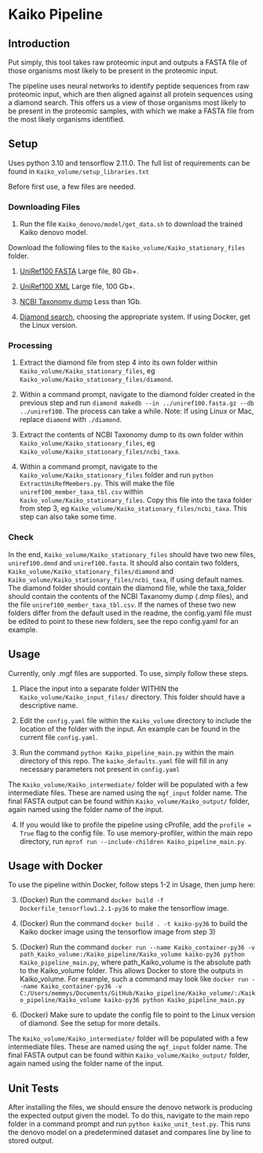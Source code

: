 # Kaiko Pipeline

## Introduction

Put simply, this tool takes raw proteomic input and outputs a FASTA file of those organisms most likely to be present in the proteomic input.

The pipeline uses neural networks to identify peptide sequences from raw proteomic input, which are then aligned against all protein sequences using a diamond search. This offers us a view of those organisms most likely to be present in the proteomic samples, with which we make a FASTA file from the most likely organisms identified.


## Setup

Uses python 3.10 and tensorflow 2.11.0. The full list of requirements can be found in ```Kaiko_volume/setup_libraries.txt```

Before first use, a few files are needed.

### Downloading Files

1) Run the file `Kaiko_denovo/model/get_data.sh` to download the trained Kaiko denovo model.

Download the following files to the ```Kaiko_volume/Kaiko_stationary_files``` folder.

1) [UniRef100 FASTA](https://ftp.uniprot.org/pub/databases/uniprot/uniref/uniref100/uniref100.fasta.gz) Large file, 80 Gb+.

2) [UniRef100 XML](https://ftp.uniprot.org/pub/databases/uniprot/uniref/uniref100/uniref100.xml.gz) Large file, 100 Gb+.

3) [NCBI Taxonomy dump](https://ftp.uniprot.org/pub/databases/uniprot/uniref/uniref100/uniref100.xml.gz) Less than 1Gb.

4) [Diamond search](https://github.com/bbuchfink/diamond/releases), choosing the appropriate system. If using Docker, get the Linux version.

### Processing

1) Extract the diamond file from step 4 into its own folder within ```Kaiko_volume/Kaiko_stationary_files```, eg ```Kaiko_volume/Kaiko_stationary_files/diamond```. 

2) Within a command prompt, navigate to the diamond folder created in the previous step and run ```diamond makedb --in ../uniref100.fasta.gz --db ../uniref100```. The process can take a while. Note: If using Linux or Mac, replace ```diamond``` with ```./diamond```.

3) Extract the contents of NCBI Taxonomy dump to its own folder within ```Kaiko_volume/Kaiko_stationary_files```, eg ```Kaiko_volume/Kaiko_stationary_files/ncbi_taxa```.

4) Within a command prompt, navigate to the ```Kaiko_volume/Kaiko_stationary_files``` folder and run ```python ExtractUniRefMembers.py```. This will make the file ```uniref100_member_taxa_tbl.csv``` within ```Kaiko_volume/Kaiko_stationary_files```. Copy this file into the taxa folder from step 3, eg ```Kaiko_volume/Kaiko_stationary_files/ncbi_taxa```. This step can also take some time.


### Check

In the end, ```Kaiko_volume/Kaiko_stationary_files``` should have two new files, ```uniref100.dmnd``` and ```uniref100.fasta```. It should also contain two folders, ```Kaiko_volume/Kaiko_stationary_files/diamond``` and ```Kaiko_volume/Kaiko_stationary_files/ncbi_taxa```, if using default names. 
The diamond folder should contain the diamond file, while the taxa_folder should contain the contents of the NCBI Taxanomy dump (.dmp files), and the file ```uniref100_member_taxa_tbl.csv```. If the names of these two new folders differ from the default used in the readme, the config.yaml file must be edited to point to these new folders, see the repo config.yaml for an example.


## Usage

Currently, only .mgf files are supported. To use, simply follow these steps.

1) Place the input into a separate folder WITHIN the ```Kaiko_volume/Kaiko_input_files/``` directory. This folder should have a descriptive name. 

2) Edit the ```config.yaml``` file within the ```Kaiko_volume``` directory to include the location of the folder with the input. An example can be found in the current file ```config.yaml```.

3) Run the command ``` python Kaiko_pipeline_main.py ``` within the main directory of this repo. The ```kaiko_defaults.yaml``` file will fill in any necessary parameters not present in ```config.yaml```


The ```Kaiko_volume/Kaiko_intermediate/``` folder will be populated with a few intermediate files. These are named using the ```mgf_input``` folder name. The final FASTA output can be found within ```Kaiko_volume/Kaiko_output/``` folder, again named using the folder name of the input.

4) If you would like to profile the pipeline using cProfile, add the ```profile = True``` flag to the config file. To use memory-profiler, within the main repo directory, run ```mprof run --include-children Kaiko_pipeline_main.py```.

## Usage with Docker

To use the pipeline within Docker, follow steps 1-2 in Usage, then jump here:

3) (Docker) Run the command ```docker build -f Dockerfile_tensorflow1.2.1-py36``` to make the tensorflow image.

4) (Docker) Run the command ```docker build . -t kaiko-py36``` to build the Kaiko docker image using the tensorflow image from step 3)

5) (Docker) Run the command ```docker run --name Kaiko_container-py36 -v path_Kaiko_volume:/Kaiko_pipeline/Kaiko_volume kaiko-py36 python Kaiko_pipeline_main.py```, where path_Kaiko_volume is the absolute path to the Kaiko_volume folder. This allows Docker to store the outputs in Kaiko_volume. For example, such a command may look like ```docker run --name Kaiko_container-py36 -v C:/Users/memmys/Documents/GitHub/Kaiko_pipeline/Kaiko_volume/:/Kaiko_pipeline/Kaiko_volume kaiko-py36 python Kaiko_pipeline_main.py```

6) (Docker) Make sure to update the config file to point to the Linux version of diamond. See the setup for more details.

The ```Kaiko_volume/Kaiko_intermediate/``` folder will be populated with a few intermediate files. These are named using the ```mgf_input``` folder name. The final FASTA output can be found within ```Kaiko_volume/Kaiko_output/``` folder, again named using the folder name of the input.


## Unit Tests

After installing the files, we should ensure the denovo network is producing the expected output given the model. To do this, navigate to the main repo folder in a command prompt and run ```python kaiko_unit_test.py```. This runs the denovo model on a predetermined dataset and compares line by line to stored output.

